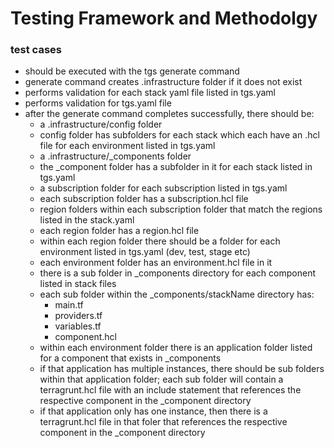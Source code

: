 # Testing Framework and Methodolgy


### test cases

- should be executed with the tgs generate command
- generate command creates .infrastructure folder if it does not exist
- performs validation for each stack yaml file listed in tgs.yaml
- performs validation for tgs.yaml file
- after the generate command completes successfully, there should be:
    - a .infrastructure/config folder
    - config folder has subfolders for each stack which each have  an .hcl file for each environment listed in tgs.yaml
    - a .infrastructure/_components folder
    - the _component folder has a subfolder in it for each stack listed in tgs.yaml
    - a subscription folder for each subscription listed in tgs.yaml
    - each subscription folder has a subscription.hcl file
    - region folders within each subscription folder that match the regions listed in the stack.yaml
    - each region folder has a region.hcl file
    - within each region folder there should be a folder for each environment listed in tgs.yaml (dev, test, stage etc)
    - each environment folder has an environment.hcl file in it
    - there is a sub folder in _components directory for each component listed in stack files
    - each sub folder within the _components/stackName directory has:
        - main.tf
        - providers.tf
        - variables.tf
        - component.hcl
    - within each environment folder there is an application folder listed for a component that exists in _components
    - if that application has multiple instances, there should be sub folders within that application folder; each sub folder will contain a terragrunt.hcl file with an include statement that references the respective component in the _component directory
    - if that application only has one instance, then there is a terragrunt.hcl file in that foler that references the respective component in the _component directory